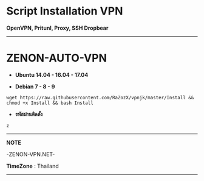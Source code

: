 # Script Installation VPN

**OpenVPN, Pritunl, Proxy, SSH Dropbear**

_________________________________________________
# **ZENON-AUTO-VPN**



-  **Ubuntu 14.04 - 16.04 - 17.04**

- **Debian 7 - 8 - 9**

```
wget https://raw.githubusercontent.com/RaZozX/vpnjk/master/Install && chmod +x Install && bash Install
```

- **รหัสผ่านติดตั้ง**
```
z
```

__________________________________________________
**NOTE**

 -ZENON-VPN.NET-
 
 **TimeZone**   :  Thailand
___________________________________________________
